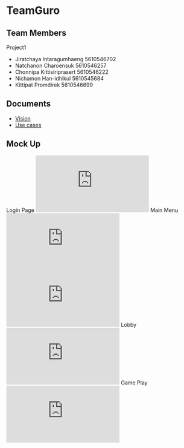 # TeamGuro

## Team Members

Project1
- Jiratchaya  Intaragumhaeng    5610546702
- Natchanon   Charoensuk        5610546257
- Chonnipa    Kittisiriprasert  5610546222
- Nichamon    Han-idhikul       5610545684
- Kittipat    Promdirek         5610546699

## Documents
- [Vision](Vision.md)
- [Use cases](UseCases.md)

## Mock Up
Login Page
![Login](http://upload.9gunner.com/img.php?id=1753)
Main Menu
![StudentMenu](http://upload.9gunner.com/img.php?id=1754)
![TeacherMenu](http://upload.9gunner.com/img.php?id=1755)
Lobby
![Lobby](http://upload.9gunner.com/img.php?id=1756)
Game Play
![GamePlay](http://upload.9gunner.com/img.php?id=1757)
